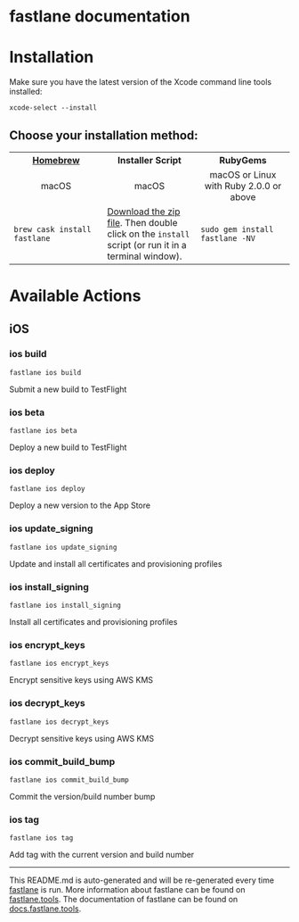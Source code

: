 fastlane documentation
================
# Installation

Make sure you have the latest version of the Xcode command line tools installed:

```
xcode-select --install
```

## Choose your installation method:

<table width="100%" >
<tr>
<th width="33%"><a href="http://brew.sh">Homebrew</a></th>
<th width="33%">Installer Script</th>
<th width="33%">RubyGems</th>
</tr>
<tr>
<td width="33%" align="center">macOS</td>
<td width="33%" align="center">macOS</td>
<td width="33%" align="center">macOS or Linux with Ruby 2.0.0 or above</td>
</tr>
<tr>
<td width="33%"><code>brew cask install fastlane</code></td>
<td width="33%"><a href="https://download.fastlane.tools">Download the zip file</a>. Then double click on the <code>install</code> script (or run it in a terminal window).</td>
<td width="33%"><code>sudo gem install fastlane -NV</code></td>
</tr>
</table>

# Available Actions
## iOS
### ios build
```
fastlane ios build
```
Submit a new build to TestFlight
### ios beta
```
fastlane ios beta
```
Deploy a new build to TestFlight
### ios deploy
```
fastlane ios deploy
```
Deploy a new version to the App Store
### ios update_signing
```
fastlane ios update_signing
```
Update and install all certificates and provisioning profiles
### ios install_signing
```
fastlane ios install_signing
```
Install all certificates and provisioning profiles
### ios encrypt_keys
```
fastlane ios encrypt_keys
```
Encrypt sensitive keys using AWS KMS
### ios decrypt_keys
```
fastlane ios decrypt_keys
```
Decrypt sensitive keys using AWS KMS
### ios commit_build_bump
```
fastlane ios commit_build_bump
```
Commit the version/build number bump
### ios tag
```
fastlane ios tag
```
Add tag with the current version and build number

----

This README.md is auto-generated and will be re-generated every time [fastlane](https://fastlane.tools) is run.
More information about fastlane can be found on [fastlane.tools](https://fastlane.tools).
The documentation of fastlane can be found on [docs.fastlane.tools](https://docs.fastlane.tools).
